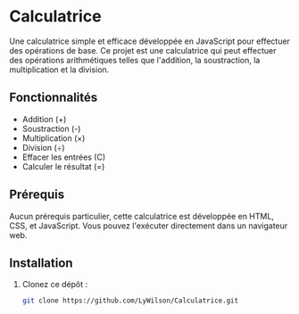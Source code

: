 # Calculatrice

Une calculatrice simple et efficace développée en JavaScript pour effectuer des opérations de base. Ce projet est une calculatrice qui peut effectuer des opérations arithmétiques telles que l'addition, la soustraction, la multiplication et la division.

## Fonctionnalités

- Addition (+)
- Soustraction (-)
- Multiplication (×)
- Division (÷)
- Effacer les entrées (C)
- Calculer le résultat (=)

## Prérequis

Aucun prérequis particulier, cette calculatrice est développée en HTML, CSS, et JavaScript. Vous pouvez l'exécuter directement dans un navigateur web.

## Installation

1. Clonez ce dépôt :
   ```bash
   git clone https://github.com/LyWilson/Calculatrice.git
